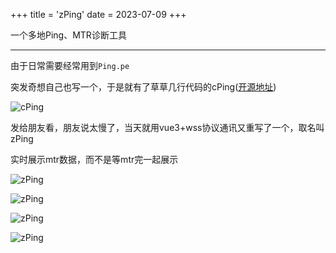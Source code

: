 +++
title = 'zPing'
date = 2023-07-09
+++


一个多地Ping、MTR诊断工具

---

由于日常需要经常用到```Ping.pe```

突发奇想自己也写一个，于是就有了草草几行代码的cPing([开源地址](https://github.com/csznet/cPing))

![cPing](https://img-static.csz.net/d/BQACAgUAAxkDAAOIZS_9xbA3yvlokU3VSJ6TT4SRaNgAAnYJAAIBxYBVRgNbyG8qFV0wBA)

发给朋友看，朋友说太慢了，当天就用vue3+wss协议通讯又重写了一个，取名叫zPing

实时展示mtr数据，而不是等mtr完一起展示

![zPing](https://img-static.csz.net/d/BQACAgUAAxkDAAOJZS_-crd1iQk2X4hrGU5Scs-3vqsAAngJAAIBxYBVJX3YcdyD1Z0wBA)

![zPing](https://img-static.csz.net/d/BQACAgUAAxkDAAOKZS_-g_FJyKlxm74Suevb5WNY_u0AAnkJAAIBxYBVQ9N5qajGLUwwBA)

![zPing](https://img-static.csz.net/d/BQACAgUAAxkDAAOLZS_-m51h_uYkj4cUeQocqG1qHicAAnoJAAIBxYBVMqTt6YfInj8wBA)

![zPing](https://img-static.csz.net/d/BQACAgUAAxkDAAOMZS_-p6MdvNwaoxJR2XD_4FBIhegAAnwJAAIBxYBV0NZiXunNhHcwBA)